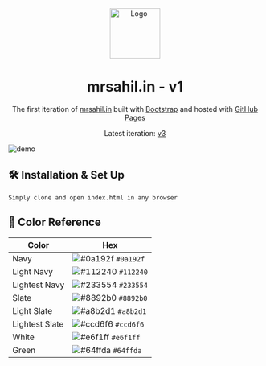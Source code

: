 <div align="center">
  <img alt="Logo" src="https://v2.mrsahil.in/icons/icon-512x512.png" width="100" />
</div>
<h1 align="center">
  mrsahil.in - v1
</h1>
<p align="center">
  The first iteration of <a href="https://mrsahil.in" target="_blank">mrsahil.in</a> built with <a href="https://getbootstrap.com/" target="_blank">Bootstrap</a> and hosted with <a href="https://www.github.com/" target="_blank">GitHub Pages</a>
</p>
<p align="center">
  Latest iteration:
  <a href="https://mrsahil.in/" target="_blank">v3</a>
</p>

![demo](https://cdn.discordapp.com/attachments/939525739995332688/939596170504855592/unknown.png)

## 🛠 Installation & Set Up

```
Simply clone and open index.html in any browser
```

## 🎨 Color Reference

| Color          | Hex                                                                |
| -------------- | ------------------------------------------------------------------ |
| Navy           | ![#0a192f](https://via.placeholder.com/10/0a192f?text=+) `#0a192f` |
| Light Navy     | ![#112240](https://via.placeholder.com/10/0a192f?text=+) `#112240` |
| Lightest Navy  | ![#233554](https://via.placeholder.com/10/303C55?text=+) `#233554` |
| Slate          | ![#8892b0](https://via.placeholder.com/10/8892b0?text=+) `#8892b0` |
| Light Slate    | ![#a8b2d1](https://via.placeholder.com/10/a8b2d1?text=+) `#a8b2d1` |
| Lightest Slate | ![#ccd6f6](https://via.placeholder.com/10/ccd6f6?text=+) `#ccd6f6` |
| White          | ![#e6f1ff](https://via.placeholder.com/10/e6f1ff?text=+) `#e6f1ff` |
| Green          | ![#64ffda](https://via.placeholder.com/10/64ffda?text=+) `#64ffda` |
